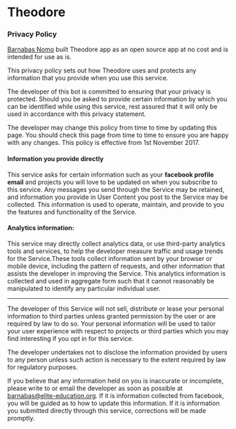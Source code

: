 # Theodore
### Privacy Policy
<a href="http://www.barnabasnomo.com" target="_blank">Barnabas Nomo</a> built Theodore app as an open source app at no cost
and is intended for use as is.

This privacy policy sets out how Theodore uses and protects any information that you provide when you use this service.

The developer of this bot is committed to ensuring that your privacy is protected.
Should you be asked to provide certain information by which you can be identified
while using this service, rest assured that it will only be used in accordance with this privacy statement.

The developer may change this policy from time to time by updating this page.
You should check this page from time to time to ensure you are happy with any changes.
This policy is effective from 1st November 2017.

#### Information you provide directly

This service asks for certain information such as your **facebook profile email** and
projects you will love to be updated on when you subscribe to this service.
Any messages you send through the Service may be retained,
and information you provide in User Content you post to the Service may be collected.
This information is used to operate, maintain, and provide to you the features and functionality of the Service.

#### Analytics information:

This service may directly collect analytics data, or use third-party analytics tools and services,
to help the developer measure traffic and usage trends for the Service.These tools collect information
sent by your browser or mobile device, including the pattern of requests, and other information
that assists the developer in improving the Service. This analytics information is collected and used in aggregate form
such that it cannot reasonably be manipulated to identify any particular individual user.

____
The developer of this Service will not sell, distribute or lease your personal information to third parties unless
granted permission by the user or are required by law to do so. Your personal information will be used to tailor your
user experience with respect to projects or third parties which you may find interesting if you opt in for this service.

The developer undertakes not to disclose the information provided by users to any person unless such action is necessary
to the extent required by law for regulatory purposes.

If you believe that any information held on you is inaccurate or incomplete, please write to or email the developer as
soon as possible at <a href="mailto:barnabas@elite-education.org">barnabas@elite-education.org</a>. If it is information
collected from facebook, you will be guided as to how to update this information. If it is information you submitted directly
through this service, corrections will be made promptly.
